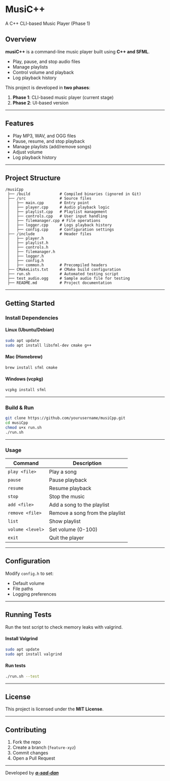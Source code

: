 # MusiC++

A C++ CLI-based Music Player (Phase 1)

## Overview

**musiC++** is a command-line music player built using **C++ and SFML**.

- Play, pause, and stop audio files
- Manage playlists
- Control volume and playback
- Log playback history

This project is developed in **two phases**:

1. **Phase 1**: CLI-based music player (current stage)
2. **Phase 2**: UI-based version

---

## Features

- Play MP3, WAV, and OGG files
- Pause, resume, and stop playback
- Manage playlists (add/remove songs)
- Adjust volume
- Log playback history

---

## Project Structure

```
/musiCpp
 ├── /build             # Compiled binaries (ignored in Git)
 ├── /src               # Source files
 │   ├── main.cpp       # Entry point
 │   ├── player.cpp     # Audio playback logic
 │   ├── playlist.cpp   # Playlist management
 │   ├── controls.cpp   # User input handling
 │   ├── filemanager.cpp # File operations
 │   ├── logger.cpp     # Logs playback history
 │   ├── config.cpp     # Configuration settings
 ├── /include           # Header files
 │   ├── player.h
 │   ├── playlist.h
 │   ├── controls.h
 │   ├── filemanager.h
 │   ├── logger.h
 │   ├── config.h
 │   ├── common.h       # Precompiled headers
 ├── CMakeLists.txt     # CMake build configuration
 ├── run.sh             # Automated testing script
 ├── test_audio.ogg     # Sample audio file for testing
 ├── README.md          # Project documentation
```

---

## Getting Started

### **Install Dependencies**

#### **Linux (Ubuntu/Debian)**

```bash
sudo apt update
sudo apt install libsfml-dev cmake g++
```

#### **Mac (Homebrew)**

```bash
brew install sfml cmake
```

#### **Windows (vcpkg)**

```powershell
vcpkg install sfml
```

---

### **Build & Run**

```bash
git clone https://github.com/yourusername/musiCpp.git
cd musiCpp
chmod u+x run.sh
./run.sh
```

---

### **Usage**

| Command          | Description                     |
| ---------------- | ------------------------------- |
| `play <file>`    | Play a song                     |
| `pause`          | Pause playback                  |
| `resume`         | Resume playback                 |
| `stop`           | Stop the music                  |
| `add <file>`     | Add a song to the playlist      |
| `remove <file>`  | Remove a song from the playlist |
| `list`           | Show playlist                   |
| `volume <level>` | Set volume (0-100)              |
| `exit`           | Quit the player                 |

---

## Configuration

Modify `config.h` to set:

- Default volume
- File paths
- Logging preferences

---

## Running Tests

Run the test script to check memory leaks with valgrind.

#### Install Valgrind
```bash
sudo apt update
sudo apt install valgrind
```

#### Run tests
```bash
./run.sh --test
```

---

## License

This project is licensed under the **MIT License**.

---

## Contributing

1. Fork the repo
2. Create a branch (`feature-xyz`)
3. Commit changes
4. Open a Pull Request

---

Developed by [***a-sad-dan***](https://a-sad-dan-folio.netlify.app)